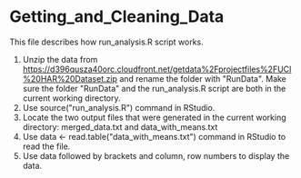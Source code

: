 # Getting_and_Cleaning_Data
This file describes how run_analysis.R script works.

1. Unzip the data from https://d396qusza40orc.cloudfront.net/getdata%2Fprojectfiles%2FUCI%20HAR%20Dataset.zip 
and rename the folder with "RunData". Make sure the folder "RunData" and the run_analysis.R script are both 
in the current working directory.
2. Use source("run_analysis.R") command in RStudio.
3. Locate the two output files that were generated in the current working directory: merged_data.txt and data_with_means.txt 
4. Use data <- read.table("data_with_means.txt") command in RStudio to read the file.
5. Use data followed by brackets and column, row numbers to display the data.
